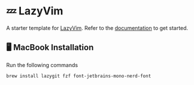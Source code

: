 # 💤 LazyVim

A starter template for [LazyVim](https://github.com/LazyVim/LazyVim).
Refer to the [documentation](https://lazyvim.github.io/installation) to get started.

## 🖥️ MacBook Installation

Run the following commands

```shell
brew install lazygit fzf font-jetbrains-mono-nerd-font
```
